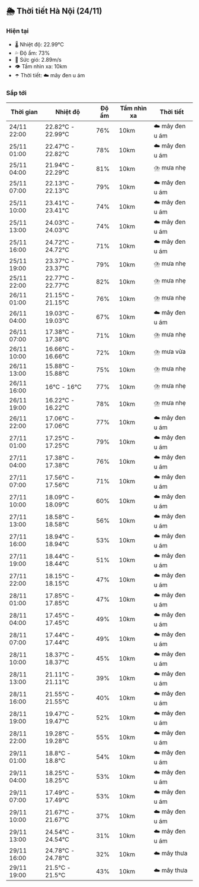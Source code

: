 ## 🌦️ Thời tiết Hà Nội (24/11)

### Hiện tại

- 🌡️ Nhiệt độ: 22.99℃
- 💦 Độ ẩm: 73%
- 💨 Sức gió: 2.89m/s
- 👁️ Tầm nhìn xa: 10km
- ☂️ Thời tiết: ☁️ mây đen u ám

### Sắp tới

| Thời gian | Nhiệt độ | Độ ẩm | Tầm nhìn xa | Thời tiết |
| --- | --- | --- | --- | --- |
| 24/11 22:00 | 22.82℃ - 22.99℃ | 76% | 10km | ☁️ mây đen u ám |
| 25/11 01:00 | 22.47℃ - 22.82℃ | 78% | 10km | ☁️ mây đen u ám |
| 25/11 04:00 | 21.94℃ - 22.29℃ | 81% | 10km | ⛈️ mưa nhẹ |
| 25/11 07:00 | 22.13℃ - 22.13℃ | 79% | 10km | ☁️ mây đen u ám |
| 25/11 10:00 | 23.41℃ - 23.41℃ | 74% | 10km | ☁️ mây đen u ám |
| 25/11 13:00 | 24.03℃ - 24.03℃ | 74% | 10km | ☁️ mây đen u ám |
| 25/11 16:00 | 24.72℃ - 24.72℃ | 71% | 10km | ☁️ mây đen u ám |
| 25/11 19:00 | 23.37℃ - 23.37℃ | 79% | 10km | ⛈️ mưa nhẹ |
| 25/11 22:00 | 22.77℃ - 22.77℃ | 82% | 10km | ⛈️ mưa nhẹ |
| 26/11 01:00 | 21.15℃ - 21.15℃ | 76% | 10km | ⛈️ mưa nhẹ |
| 26/11 04:00 | 19.03℃ - 19.03℃ | 67% | 10km | ☁️ mây đen u ám |
| 26/11 07:00 | 17.38℃ - 17.38℃ | 71% | 10km | ⛈️ mưa nhẹ |
| 26/11 10:00 | 16.66℃ - 16.66℃ | 72% | 10km | ⛈️ mưa vừa |
| 26/11 13:00 | 15.88℃ - 15.88℃ | 75% | 10km | ⛈️ mưa nhẹ |
| 26/11 16:00 | 16℃ - 16℃ | 77% | 10km | ⛈️ mưa nhẹ |
| 26/11 19:00 | 16.22℃ - 16.22℃ | 78% | 10km | ⛈️ mưa nhẹ |
| 26/11 22:00 | 17.06℃ - 17.06℃ | 77% | 10km | ☁️ mây đen u ám |
| 27/11 01:00 | 17.25℃ - 17.25℃ | 79% | 10km | ☁️ mây đen u ám |
| 27/11 04:00 | 17.38℃ - 17.38℃ | 76% | 10km | ☁️ mây đen u ám |
| 27/11 07:00 | 17.56℃ - 17.56℃ | 71% | 10km | ☁️ mây đen u ám |
| 27/11 10:00 | 18.09℃ - 18.09℃ | 60% | 10km | ☁️ mây đen u ám |
| 27/11 13:00 | 18.58℃ - 18.58℃ | 56% | 10km | ☁️ mây đen u ám |
| 27/11 16:00 | 18.94℃ - 18.94℃ | 53% | 10km | ☁️ mây đen u ám |
| 27/11 19:00 | 18.44℃ - 18.44℃ | 51% | 10km | ☁️ mây đen u ám |
| 27/11 22:00 | 18.15℃ - 18.15℃ | 47% | 10km | ☁️ mây đen u ám |
| 28/11 01:00 | 17.85℃ - 17.85℃ | 47% | 10km | ☁️ mây đen u ám |
| 28/11 04:00 | 17.45℃ - 17.45℃ | 49% | 10km | ☁️ mây đen u ám |
| 28/11 07:00 | 17.44℃ - 17.44℃ | 49% | 10km | ☁️ mây đen u ám |
| 28/11 10:00 | 18.37℃ - 18.37℃ | 45% | 10km | ☁️ mây đen u ám |
| 28/11 13:00 | 21.11℃ - 21.11℃ | 39% | 10km | ☁️ mây đen u ám |
| 28/11 16:00 | 21.55℃ - 21.55℃ | 40% | 10km | ☁️ mây đen u ám |
| 28/11 19:00 | 19.47℃ - 19.47℃ | 52% | 10km | ☁️ mây đen u ám |
| 28/11 22:00 | 19.28℃ - 19.28℃ | 55% | 10km | ☁️ mây đen u ám |
| 29/11 01:00 | 18.8℃ - 18.8℃ | 54% | 10km | ☁️ mây đen u ám |
| 29/11 04:00 | 18.25℃ - 18.25℃ | 53% | 10km | ☁️ mây đen u ám |
| 29/11 07:00 | 17.49℃ - 17.49℃ | 53% | 10km | ☁️ mây đen u ám |
| 29/11 10:00 | 21.67℃ - 21.67℃ | 37% | 10km | ☁️ mây đen u ám |
| 29/11 13:00 | 24.54℃ - 24.54℃ | 31% | 10km | ☁️ mây đen u ám |
| 29/11 16:00 | 24.78℃ - 24.78℃ | 32% | 10km | ☁️ mây thưa |
| 29/11 19:00 | 21.5℃ - 21.5℃ | 43% | 10km | ☁️ mây thưa |
